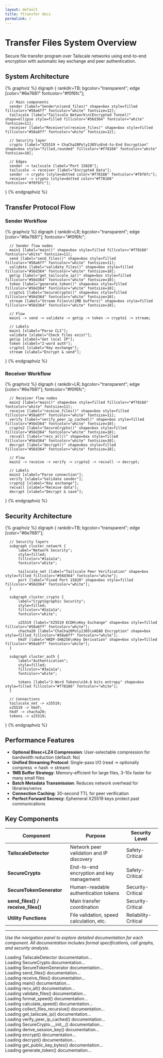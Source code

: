 ```yaml
---
layout: default
title: ftransfer docs
permalink: /
---
```



<!-- Page-specific Layout and Navigation Styling -->
<style>
/* CSS variables are now handled by external CSS - removed duplicates */
.table-of-contents {
    max-width: 250px;
}

.nav-section {
    margin-bottom: 15px;
}

.nav-header {
    margin: 0 0 8px 0;
    padding: 4px 0;
    color: var(--text-primary);
    cursor: default;
    font-family: var(--font-primary) !important;
    font-weight: var(--font-weight-medium) !important;
}

.nav-header.expandable {
    cursor: pointer;
    position: relative;
    padding-right: 20px;
}

.nav-header.expandable:before {
    content: "▶";
    position: absolute;
    right: 0;
    top: 50%;
    transform: translateY(-50%);
    font-size: 10px;
    transition: transform 0.2s;
}

.nav-header.expandable.expanded:before {
    transform: translateY(-50%) rotate(90deg);
}

.nav-items {
    list-style: none;
    margin: 0;
    padding: 0;
    margin-left: 15px;
}

.nav-items li {
    margin: 4px 0;
}

.nav-items a {
    display: block;
    padding: 3px 8px;
    color: var(--violet-primary) !important;
    text-decoration: none;
    font-size: 13px;
    border-radius: 4px;
    transition: all 0.2s;
    font-family: var(--font-primary) !important;
    font-weight: var(--font-weight-normal) !important;
}

.nav-items a:hover {
    color: var(--violet-secondary) !important;
    background-color: var(--bg-tertiary);
}

.nav-items a.active, .table-of-contents .nav-items a.active, [data-target].active {
    color: #ffffff !important;
    background-color: var(--violet-primary) !important;
    font-weight: var(--font-weight-medium) !important;
    border-radius: 4px !important;
    padding: 6px 12px !important;
}

.class-link.expandable {
    position: relative;
    padding-right: 20px !important;
}

.class-link.expandable:after {
    content: "▶";
    position: absolute;
    right: 8px;
    top: 50%;
    transform: translateY(-50%);
    font-size: 10px;
    transition: transform 0.2s;
}

.class-link.expandable.expanded:after {
    transform: translateY(-50%) rotate(90deg);
}

.method-nav {
    margin-left: 20px !important;
}

.method-nav a {
    font-size: 12px;
    color: var(--violet-primary, #5865F2) !important;
    font-family: var(--font-mono) !important;
}

.method-nav a:hover {
    color: var(--text-secondary);
    background-color: var(--bg-secondary);
}

.class-item {
    margin-bottom: 8px;
}

/* Theme Toggle Styles */
.theme-toggle-section {
    margin-top: 20px;
    padding-top: 15px;
    border-top: 1px solid var(--border-primary);
}

.theme-toggle-container {
    display: flex;
    justify-content: center;
}

.theme-toggle-btn {
    display: flex;
    align-items: center;
    gap: 8px;
    background: var(--bg-tertiary);
    border: 1px solid var(--border-primary);
    border-radius: 6px;
    color: var(--text-primary);
    padding: 8px 12px;
    cursor: pointer;
    font-size: 14px;
    transition: all 0.2s ease;
    min-width: 120px;
    justify-content: center;
    font-family: var(--font-primary) !important;
    font-weight: var(--font-weight-medium) !important;
}

.theme-toggle-btn:hover {
    background: var(--violet-primary) !important;
    border-color: var(--violet-secondary) !important;
    color: #ffffff !important;
}

.theme-icon {
    font-size: 16px;
    transition: opacity 0.2s ease;
}

.light-icon {
    opacity: 0.4;
}

.dark-icon {
    opacity: 1;
}

/* Light mode styles */
[data-theme="light"] .theme-toggle-btn {
    background: var(--bg-secondary);
    border-color: var(--border-primary);
    color: var(--text-primary);
}

[data-theme="light"] .theme-toggle-btn:hover {
    background: var(--violet-primary) !important;
    border-color: var(--violet-secondary) !important;
    color: #ffffff !important;
}

[data-theme="light"] .light-icon {
    opacity: 1;
}

[data-theme="light"] .dark-icon {
    opacity: 0.4;
}

/* Essential page-specific grid layout - external CSS handles theming */

/* Resizable Layout System */
.wrapper {
    display: grid !important;
    grid-template-areas: "sidebar divider content" !important;
    grid-template-columns: var(--sidebar-width, 270px) 4px 1fr !important;
    grid-template-rows: 1fr !important;
    min-height: 100vh !important;
    width: 100% !important;
    max-width: none !important;
    margin: 0 !important;
    padding: 0 !important;
}

header {
    grid-area: sidebar !important;
    position: static !important;
    float: none !important;
    width: auto !important;
}

.resize-divider {
    grid-area: divider !important;
    background: var(--border-primary) !important;
    cursor: col-resize !important;
    position: relative !important;
    user-select: none !important;
    transition: background-color 0.2s ease !important;
}

.resize-divider:hover {
    background: var(--violet-primary) !important;
}

.resize-divider::before {
    content: '';
    position: absolute !important;
    top: 0 !important;
    left: -2px !important;
    right: -2px !important;
    bottom: 0 !important;
    cursor: col-resize !important;
}

section {
    grid-area: content !important;
    position: static !important;
    float: none !important;
    width: auto !important;
}

/* Responsive Layout */
@media (max-width: 768px) {
    .wrapper {
        grid-template-areas: "sidebar" "content" !important;
        grid-template-columns: 1fr !important;
        grid-template-rows: auto 1fr !important;
    }
    
    .resize-divider {
        display: none !important;
    }
    
    header {
        border-right: none !important;
        border-bottom: 1px solid var(--border-primary) !important;
    }
}

/* Content styling now handled by external CSS - removed duplicates */
</style>

<!-- Main Content Area -->
<div class="spa-content">

<!-- Overview Section -->
<div id="overview" class="content-section active">
  <h1>Transfer Files System Overview</h1>

  <p>Secure file transfer program over Tailscale networks using end-to-end encryption with automatic key exchange and peer authentication.</p>
  
<h2>System Architecture</h2>

  <div class="architecture-diagram">
  
  {% graphviz %}
  digraph {
      rankdir=TB;
      bgcolor="transparent";
      edge [color="#6e7681" fontcolor="#f0f6fc"];
      
      // Main components
      sender [label="Sender\n(send_files)" shape=box style=filled fillcolor="#58a6ff" fontcolor="white" fontsize=12];
      tailscale [label="Tailscale Network\n(Encrypted Tunnel)" shape=ellipse style=filled fillcolor="#56d364" fontcolor="white" fontsize=11];
      receiver [label="Receiver\n(receive_files)" shape=box style=filled fillcolor="#58a6ff" fontcolor="white" fontsize=12];
      
      // Security layer
      crypto [label="X25519 + ChaCha20Poly1305\nEnd-to-End Encryption" shape=box style="filled,rounded" fillcolor="#f78166" fontcolor="white" fontsize=10];
      
      // Edges
      sender -> tailscale [label="Port 15820"];
      tailscale -> receiver [label="Encrypted Data"];
      sender -> crypto [style=dotted color="#f78166" fontcolor="#f0f6fc"];
      receiver -> crypto [style=dotted color="#f78166" fontcolor="#f0f6fc"];
  }
  {% endgraphviz %}
  
  </div>

<h2>Transfer Protocol Flow</h2>

<h3>Sender Workflow</h3>
  
  <div class="protocol-diagram">
  
  {% graphviz %}
  digraph {
      rankdir=LR;
      bgcolor="transparent";
      edge [color="#6e7681"];
      fontcolor="#f0f6fc";
      
      // Sender flow nodes
      main1 [label="main()" shape=box style=filled fillcolor="#f78166" fontcolor="white" fontsize=11];
      send [label="send_files()" shape=box style=filled fillcolor="#58a6ff" fontcolor="white" fontsize=11];
      validate [label="validate_files()" shape=box style=filled fillcolor="#56d364" fontcolor="white" fontsize=10];
      getip [label="get_tailscale_ip()" shape=box style=filled fillcolor="#56d364" fontcolor="white" fontsize=10];
      token [label="generate_token()" shape=box style=filled fillcolor="#56d364" fontcolor="white" fontsize=10];
      crypto1 [label="SecureCrypto()" shape=box style=filled fillcolor="#56d364" fontcolor="white" fontsize=10];
      stream [label="Stream Files\n(1MB buffers)" shape=box style=filled fillcolor="#56d364" fontcolor="white" fontsize=10];
      
      // Flow
      main1 -> send -> validate -> getip -> token -> crypto1 -> stream;
      
      // Labels
      main1 [xlabel="Parse CLI"];
      validate [xlabel="Check files exist"];
      getip [xlabel="Get local IP"];
      token [xlabel="2-word auth"];
      crypto1 [xlabel="Key exchange"];
      stream [xlabel="Encrypt & send"];
  }
  {% endgraphviz %}
  
  </div>

<h3>Receiver Workflow</h3>
  
  <div class="protocol-diagram">
  
  {% graphviz %}
  digraph {
      rankdir=LR;
      bgcolor="transparent";
      edge [color="#6e7681"];
      fontcolor="#f0f6fc";
      
      // Receiver flow nodes
      main2 [label="main()" shape=box style=filled fillcolor="#f78166" fontcolor="white" fontsize=11];
      receive [label="receive_files()" shape=box style=filled fillcolor="#58a6ff" fontcolor="white" fontsize=11];
      verify [label="verify_peer_ip_cached()" shape=box style=filled fillcolor="#56d364" fontcolor="white" fontsize=10];
      crypto2 [label="SecureCrypto()" shape=box style=filled fillcolor="#56d364" fontcolor="white" fontsize=10];
      recvall [label="recv_all()" shape=box style=filled fillcolor="#56d364" fontcolor="white" fontsize=10];
      decrypt [label="decrypt()" shape=box style=filled fillcolor="#56d364" fontcolor="white" fontsize=10];
      
      // Flow
      main2 -> receive -> verify -> crypto2 -> recvall -> decrypt;
      
      // Labels
      main2 [xlabel="Parse connection"];
      verify [xlabel="Validate sender"];
      crypto2 [xlabel="Key exchange"];
      recvall [xlabel="Receive data"];
      decrypt [xlabel="Decrypt & save"];
  }
  {% endgraphviz %}
  
  </div>

<h2>Security Architecture</h2>

  <div class="security-diagram">
  
  {% graphviz %}
  digraph {
      rankdir=TB;
      bgcolor="transparent";
      edge [color="#6e7681"];
      
      // Security layers
      subgraph cluster_network {
          label="Network Security";
          style=filled;
          fillcolor="#1a1a1a";
          fontcolor="white";
          
          tailscale_net [label="Tailscale Peer Verification" shape=box style=filled fillcolor="#56d364" fontcolor="white"];
          port [label="Fixed Port 15820" shape=box style=filled fillcolor="#56d364" fontcolor="white"];
      }
      
      subgraph cluster_crypto {
          label="Cryptographic Security";
          style=filled;
          fillcolor="#2a1a1a";
          fontcolor="white";
          
          x25519 [label="X25519 ECDH\nKey Exchange" shape=box style=filled fillcolor="#58a6ff" fontcolor="white"];
          chacha20 [label="ChaCha20Poly1305\nAEAD Encryption" shape=box style=filled fillcolor="#58a6ff" fontcolor="white"];
          hkdf [label="HKDF-SHA256\nKey Derivation" shape=box style=filled fillcolor="#58a6ff" fontcolor="white"];
      }
      
      subgraph cluster_auth {
          label="Authentication";
          style=filled;
          fillcolor="#3a1a1a";
          fontcolor="white";
          
          tokens [label="2-Word Tokens\n34.6 bits entropy" shape=box style=filled fillcolor="#f78166" fontcolor="white"];
      }
      
      // Connections
      tailscale_net -> x25519;
      x25519 -> hkdf;
      hkdf -> chacha20;
      tokens -> x25519;
  }
  {% endgraphviz %}
  
  </div>

  <h2>Performance Features</h2>

  <ul>
    <li><strong>Optional Blosc+LZ4 Compression</strong>: User-selectable compression for bandwidth reduction (default: No)</li>
    <li><strong>Unified Streaming Protocol</strong>: Single-pass I/O (read → optionally compress → hash → stream)</li>
    <li><strong>1MB Buffer Strategy</strong>: Memory-efficient for large files, 3-10x faster for many small files</li>
    <li><strong>Batch Metadata Transmission</strong>: Reduces network overhead for libraries/venvs</li>
    <li><strong>Connection Caching</strong>: 30-second TTL for peer verification</li>
    <li><strong>Perfect Forward Secrecy</strong>: Ephemeral X25519 keys protect past communications</li>
  </ul>

  <h2>Key Components</h2>

  <table class="components-table">
    <thead>
      <tr>
        <th>Component</th>
        <th>Purpose</th>
        <th>Security Level</th>
      </tr>
    </thead>
    <tbody>
      <tr>
        <td><strong>TailscaleDetector</strong></td>
        <td>Network peer validation and IP discovery</td>
        <td>Safety-Critical</td>
      </tr>
      <tr>
        <td><strong>SecureCrypto</strong></td>
        <td>End-to-end encryption and key management</td>
        <td>Safety-Critical</td>
      </tr>
      <tr>
        <td><strong>SecureTokenGenerator</strong></td>
        <td>Human-readable authentication tokens</td>
        <td>Security-Critical</td>
      </tr>
      <tr>
        <td><strong>send_files() / receive_files()</strong></td>
        <td>Main transfer coordination</td>
        <td>Security-Critical</td>
      </tr>
      <tr>
        <td><strong>Utility Functions</strong></td>
        <td>File validation, speed calculation, etc.</td>
        <td>Reliability-Critical</td>
      </tr>
    </tbody>
  </table>

  ---
  
  *Use the navigation panel to explore detailed documentation for each component. All documentation includes formal specifications, call graphs, and security analysis.*
</div>

<!-- TailscaleDetector Section -->
<div id="tailscaledetector" class="content-section">
  <div class="loading-placeholder" data-src="/ftransfer/tailscaledetector/">Loading TailscaleDetector documentation...</div>
</div>

<!-- SecureCrypto Section -->
<div id="securecrypto" class="content-section">
  <div class="loading-placeholder" data-src="/ftransfer/securecrypto/">Loading SecureCrypto documentation...</div>
</div>


<!-- SecureTokenGenerator Section -->
<div id="securetokengenerator" class="content-section">
  <div class="loading-placeholder" data-src="/ftransfer/securetokengenerator/">Loading SecureTokenGenerator documentation...</div>
</div>


<!-- send_files Section -->
<div id="send_files" class="content-section">
  <div class="loading-placeholder" data-src="/ftransfer/send_files/">Loading send_files() documentation...</div>
</div>

<!-- receive_files Section -->
<div id="receive_files" class="content-section">
  <div class="loading-placeholder" data-src="/ftransfer/receive_files/">Loading receive_files() documentation...</div>
</div>

<!-- main Section -->
<div id="main" class="content-section">
  <div class="loading-placeholder" data-src="/ftransfer/main/">Loading main() documentation...</div>
</div>

<!-- recv_all Section -->
<div id="recv_all" class="content-section">
  <div class="loading-placeholder" data-src="/ftransfer/recv_all/">Loading recv_all() documentation...</div>
</div>

<!-- validate_files Section -->
<div id="validate_files" class="content-section">
  <div class="loading-placeholder" data-src="/ftransfer/validate_files/">Loading validate_files() documentation...</div>
</div>


<!-- format_speed Section -->
<div id="format_speed" class="content-section">
  <div class="loading-placeholder" data-src="/ftransfer/format_speed/">Loading format_speed() documentation...</div>
</div>

<!-- calculate_speed Section -->
<div id="calculate_speed" class="content-section">
  <div class="loading-placeholder" data-src="/ftransfer/calculate_speed/">Loading calculate_speed() documentation...</div>
</div>


<!-- collect_files_recursive Section -->
<div id="collect_files_recursive" class="content-section">
  <div class="loading-placeholder" data-src="/ftransfer/collect_files_recursive/">Loading collect_files_recursive() documentation...</div>
</div>

<!-- Method-level sections -->

<!-- get_tailscale_ip Section -->
<div id="get_tailscale_ip" class="content-section">
  <div class="loading-placeholder" data-src="/ftransfer/get_tailscale_ip/">Loading get_tailscale_ip() documentation...</div>
</div>

<!-- verify_peer_ip_cached Section -->
<div id="verify_peer_ip_cached" class="content-section">
  <div class="loading-placeholder" data-src="/ftransfer/verify_peer_ip_cached/">Loading verify_peer_ip_cached() documentation...</div>
</div>


<!-- crypto_init Section -->
<div id="crypto_init" class="content-section">
  <div class="loading-placeholder" data-src="/ftransfer/crypto_init/">Loading SecureCrypto.__init__() documentation...</div>
</div>

<!-- derive_session_key Section -->
<div id="derive_session_key" class="content-section">
  <div class="loading-placeholder" data-src="/ftransfer/derive_session_key/">Loading derive_session_key() documentation...</div>
</div>

<!-- encrypt Section -->
<div id="encrypt" class="content-section">
  <div class="loading-placeholder" data-src="/ftransfer/encrypt/">Loading encrypt() documentation...</div>
</div>

<!-- decrypt Section -->
<div id="decrypt" class="content-section">
  <div class="loading-placeholder" data-src="/ftransfer/decrypt/">Loading decrypt() documentation...</div>
</div>

<!-- get_public_key_bytes Section -->
<div id="get_public_key_bytes" class="content-section">
  <div class="loading-placeholder" data-src="/ftransfer/get_public_key_bytes/">Loading get_public_key_bytes() documentation...</div>
</div>


<!-- generate_token Section -->
<div id="generate_token" class="content-section">
  <div class="loading-placeholder" data-src="/ftransfer/generate_token/">Loading generate_token() documentation...</div>
</div>

</div>

<!-- SPA Navigation JavaScript -->
<script>
document.addEventListener('DOMContentLoaded', function() {
    console.log('DOM loaded, starting navigation transformation...');
    
    // Add delay to ensure all elements are rendered
    setTimeout(function() {
        // Create navigation container in header if it doesn't exist
        let tableOfContents = document.querySelector('.table-of-contents');
        if (!tableOfContents) {
            // Create navigation in sidebar or header area
            const header = document.querySelector('header');
            if (header) {
                const navContainer = document.createElement('div');
                navContainer.className = 'table-of-contents';
                navContainer.innerHTML = `
                    <div class="nav-section">
                        <h3 class="nav-header" data-target="overview">System Overview</h3>
                    </div>
                    
                    <div class="nav-section">
                        <h4 class="nav-header expandable" data-section="classes">Core Classes</h4>
                        <ul class="nav-items classes-nav" style="display: none;">
                            <li class="class-item">
                                <a href="#tailscaledetector" data-target="tailscaledetector" class="class-link expandable" data-section="tailscaledetector-methods">TailscaleDetector</a>
                                <ul class="nav-items method-nav tailscaledetector-methods-nav" style="display: none;">
                                    <li><a href="#get_tailscale_ip" data-target="get_tailscale_ip">get_tailscale_ip()</a></li>
                                    <li><a href="#verify_peer_ip_cached" data-target="verify_peer_ip_cached">verify_peer_ip_cached()</a></li>
                                </ul>
                            </li>
                            <li class="class-item">
                                <a href="#securecrypto" data-target="securecrypto" class="class-link expandable" data-section="securecrypto-methods">SecureCrypto</a>
                                <ul class="nav-items method-nav securecrypto-methods-nav" style="display: none;">
                                    <li><a href="#crypto_init" data-target="crypto_init">__init__()</a></li>
                                    <li><a href="#derive_session_key" data-target="derive_session_key">derive_session_key()</a></li>
                                    <li><a href="#encrypt" data-target="encrypt">encrypt()</a></li>
                                    <li><a href="#decrypt" data-target="decrypt">decrypt()</a></li>
                                    <li><a href="#get_public_key_bytes" data-target="get_public_key_bytes">get_public_key_bytes()</a></li>
                                </ul>
                            </li>
                            <li class="class-item">
                                <a href="#securetokengenerator" data-target="securetokengenerator" class="class-link expandable" data-section="securetokengenerator-methods">SecureTokenGenerator</a>
                                <ul class="nav-items method-nav securetokengenerator-methods-nav" style="display: none;">
                                    <li><a href="#generate_token" data-target="generate_token">generate_token()</a></li>
                                </ul>
                            </li>
                            <li class="class-item">
                                <a href="#transferlockmanager" data-target="transferlockmanager" class="class-link expandable" data-section="transferlockmanager-methods">TransferLockManager</a>
                                <ul class="nav-items method-nav transferlockmanager-methods-nav" style="display: none;">
                                    <li><a href="#create_lock_file" data-target="create_lock_file">create_lock_file()</a></li>
                                    <li><a href="#load_existing_lock" data-target="load_existing_lock">load_existing_lock()</a></li>
                                    <li><a href="#get_resume_plan" data-target="get_resume_plan">get_resume_plan()</a></li>
                                    <li><a href="#update_file_status" data-target="update_file_status">update_file_status()</a></li>
                                    <li><a href="#verify_source_files_unchanged" data-target="verify_source_files_unchanged">verify_source_files_unchanged()</a></li>
                                    <li><a href="#cleanup_on_completion" data-target="cleanup_on_completion">cleanup_on_completion()</a></li>
                                </ul>
                            </li>
                            <li class="class-item">
                                <a href="#resourcemonitor" data-target="resourcemonitor" class="class-link expandable" data-section="resourcemonitor-methods">ResourceMonitor</a>
                                <ul class="nav-items method-nav resourcemonitor-methods-nav" style="display: none;">
                                    <li><a href="#get_open_fd_count" data-target="get_open_fd_count">get_open_fd_count()</a></li>
                                    <li><a href="#get_fd_limit" data-target="get_fd_limit">get_fd_limit()</a></li>
                                    <li><a href="#check_fd_usage" data-target="check_fd_usage">check_fd_usage()</a></li>
                                </ul>
                            </li>
                        </ul>
                    </div>
                    
                    <div class="nav-section">
                        <h4 class="nav-header expandable" data-section="functions">Main Functions</h4>
                        <ul class="nav-items functions-nav" style="display: none;">
                            <li><a href="#send_files" data-target="send_files">send_files()</a></li>
                            <li><a href="#receive_files" data-target="receive_files">receive_files()</a></li>
                            <li><a href="#main" data-target="main">main()</a></li>
                        </ul>
                    </div>
                    
                    <div class="nav-section">
                        <h4 class="nav-header expandable" data-section="utilities">Utility Functions</h4>
                        <ul class="nav-items utilities-nav" style="display: none;">
                            <li><a href="#recv_all" data-target="recv_all">recv_all()</a></li>
                            <li><a href="#validate_files" data-target="validate_files">validate_files()</a></li>
                            <li><a href="#format_speed" data-target="format_speed">format_speed()</a></li>
                            <li><a href="#calculate_speed" data-target="calculate_speed">calculate_speed()</a></li>
                            <li><a href="#collect_files_recursive" data-target="collect_files_recursive">collect_files_recursive()</a></li>
                            <li><a href="#log_warning" data-target="log_warning">log_warning()</a></li>
                            <li><a href="#calculate_smoothed_speed" data-target="calculate_smoothed_speed">calculate_smoothed_speed()</a></li>
                            <li><a href="#calculate_smoothed_eta" data-target="calculate_smoothed_eta">calculate_smoothed_eta()</a></li>
                        </ul>
                    </div>
                    
                    <div class="nav-section theme-toggle-section">
                        <div class="theme-toggle-container">
                            <button id="theme-toggle" class="theme-toggle-btn" title="Toggle dark/light mode">
                                <span class="theme-icon dark-icon">🌙</span>
                                <span class="theme-icon light-icon">☀️</span>
                                <span class="theme-label">Dark Mode</span>
                            </button>
                        </div>
                    </div>
                `;
                header.appendChild(navContainer);
            }
        }
        
        // Enhanced navigation with dynamic content loading
        function showSection(targetId) {
            console.log('Showing section:', targetId);
            
            // Hide all sections
            document.querySelectorAll('.content-section').forEach(section => {
                section.classList.remove('active');
            });
            
            // Show target section
            const targetSection = document.getElementById(targetId);
            if (targetSection) {
                targetSection.classList.add('active');
                
                // Check if this section needs dynamic loading
                const placeholder = targetSection.querySelector('.loading-placeholder');
                if (placeholder && !targetSection.dataset.loaded) {
                    loadExternalContent(targetSection, placeholder);
                }
            }
            
            // Update active navigation link
            document.querySelectorAll('[data-target]').forEach(link => {
                link.classList.remove('active');
            });
            const activeLink = document.querySelector(`[data-target="${targetId}"]`);
            if (activeLink) {
                activeLink.classList.add('active');
            }
            
            // Update URL history
            if (targetId !== 'overview') {
                history.pushState({section: targetId}, '', '#' + targetId);
            } else {
                history.pushState({section: 'overview'}, '', '/');
            }
        }
        
        // Environment detection for correct baseurl
        function getCorrectBaseurl() {
            const hostname = window.location.hostname;
            const pathname = window.location.pathname;
            
            // Local development detection
            if (hostname === 'localhost' || hostname === '127.0.0.1') {
                return ''; // No baseurl for local development
            }
            
            // GitHub Pages detection
            if (pathname.startsWith('/ftransfer/')) {
                return '/ftransfer'; // GitHub Pages baseurl
            }
            
            // Fallback for other environments
            return '';
        }

        // Dynamic content loading function
        async function loadExternalContent(section, placeholder) {
            let src = placeholder.dataset.src;
            if (!src) return;
            
            // Adjust URL for environment (remove /ftransfer/ prefix for local development)
            const correctBaseurl = getCorrectBaseurl();
            if (correctBaseurl === '' && src.startsWith('/ftransfer/')) {
                src = src.replace('/ftransfer', ''); // Remove /ftransfer for local development
            }
            
            try {
                placeholder.textContent = 'Loading comprehensive documentation...';
                
                console.log(`Loading documentation from: ${src}`);
                
                // Fetch the processed HTML content from Jekyll
                const response = await fetch(src);
                if (!response.ok) {
                    throw new Error(`HTTP ${response.status}: ${response.statusText}`);
                }
                
                const htmlContent = await response.text();
                
                // Parse HTML and extract the main content from Jekyll's section element  
                const parser = new DOMParser();
                const doc = parser.parseFromString(htmlContent, 'text/html');
                
                // Jekyll puts our markdown content inside <section> within the wrapper
                const sectionElement = doc.querySelector('section');
                if (sectionElement) {
                    // Extract everything after the dark mode script
                    let sectionHTML = sectionElement.innerHTML;
                    
                    // Remove the dark mode script at the beginning
                    sectionHTML = sectionHTML.replace(/<script>\s*document\.documentElement\.style\.setProperty.*?<\/script>\s*/gi, '');
                    
                    // Clean up any remaining script tags and navigation
                    sectionHTML = sectionHTML
                        .replace(/<script[\s\S]*?<\/script>/gi, '')
                        .replace(/<nav[\s\S]*?<\/nav>/gi, '')
                        .replace(/href="\/transferfiles\/assets\/js\/dark-mode\.js"/gi, '')
                        .trim();
                    
                    // Replace placeholder with the comprehensive content
                    section.innerHTML = sectionHTML;
                    section.dataset.loaded = 'true';
                    
                    // Apply current theme to newly loaded content (including diagrams)
                    if (window.themeManager) {
                        window.themeManager.forceApplyThemeColors(window.themeManager.currentTheme);
                        window.themeManager.applyDiagramFilters(window.themeManager.currentTheme);
                        window.themeManager.applyDiagramContainerStyles(window.themeManager.currentTheme);
                        console.log(`Applied ${window.themeManager.currentTheme} theme to loaded content`);
                    }
                    
                    console.log(`Successfully loaded comprehensive documentation for: ${src}`);
                } else {
                    throw new Error('Could not find section element in Jekyll HTML');
                }
            } catch (error) {
                console.error('Failed to load content:', error);
                placeholder.innerHTML = `
                    <div class="error-message">
                        <h3>⚠️ Content Loading Error</h3>
                        <p>Failed to load comprehensive documentation from <code>${src}</code></p>
                        <p class="error-details">${error.message}</p>
                    </div>
                `;
            }
        }
        
        // Enhanced navigation with expand/collapse functionality
        function expandParentSection(targetId) {
            const classItems = ['tailscaledetector', 'securecrypto', 'securetokengenerator'];
            const functionItems = ['send_files', 'receive_files', 'main'];
            const utilityItems = ['recv_all', 'validate_files', 'format_speed', 'calculate_speed', 'collect_files_recursive'];
            const tailscaleMethodItems = ['get_tailscale_ip', 'verify_peer_ip_cached'];
            const securecryptoMethodItems = ['crypto_init', 'derive_session_key', 'encrypt', 'decrypt', 'get_public_key_bytes'];
            const securetokengeneratorMethodItems = ['generate_token'];
            
            if (tailscaleMethodItems.includes(targetId)) {
                // Expand TailscaleDetector methods submenu
                const classesNav = document.querySelector('.classes-nav');
                if (classesNav) {
                    classesNav.style.display = 'block';
                    const header = document.querySelector('[data-section="classes"]');
                    if (header) header.classList.add('expanded');
                }
                
                const methodsNav = document.querySelector('.tailscaledetector-methods-nav');
                if (methodsNav) {
                    methodsNav.style.display = 'block';
                    const classLink = document.querySelector('[data-section="tailscaledetector-methods"]');
                    if (classLink) classLink.classList.add('expanded');
                }
            } else if (securecryptoMethodItems.includes(targetId)) {
                // Expand SecureCrypto methods submenu
                const classesNav = document.querySelector('.classes-nav');
                if (classesNav) {
                    classesNav.style.display = 'block';
                    const header = document.querySelector('[data-section="classes"]');
                    if (header) header.classList.add('expanded');
                }
                
                const methodsNav = document.querySelector('.securecrypto-methods-nav');
                if (methodsNav) {
                    methodsNav.style.display = 'block';
                    const classLink = document.querySelector('[data-section="securecrypto-methods"]');
                    if (classLink) classLink.classList.add('expanded');
                }
            } else if (securetokengeneratorMethodItems.includes(targetId)) {
                // Expand SecureTokenGenerator methods submenu
                const classesNav = document.querySelector('.classes-nav');
                if (classesNav) {
                    classesNav.style.display = 'block';
                    const header = document.querySelector('[data-section="classes"]');
                    if (header) header.classList.add('expanded');
                }
                
                const methodsNav = document.querySelector('.securetokengenerator-methods-nav');
                if (methodsNav) {
                    methodsNav.style.display = 'block';
                    const classLink = document.querySelector('[data-section="securetokengenerator-methods"]');
                    if (classLink) classLink.classList.add('expanded');
                }
            } else if (classItems.includes(targetId)) {
                const classesNav = document.querySelector('.classes-nav');
                if (classesNav) {
                    classesNav.style.display = 'block';
                    const header = document.querySelector('[data-section="classes"]');
                    if (header) header.classList.add('expanded');
                }
            } else if (functionItems.includes(targetId)) {
                const functionsNav = document.querySelector('.functions-nav');
                if (functionsNav) {
                    functionsNav.style.display = 'block';
                    const header = document.querySelector('[data-section="functions"]');
                    if (header) header.classList.add('expanded');
                }
            } else if (utilityItems.includes(targetId)) {
                const utilitiesNav = document.querySelector('.utilities-nav');
                if (utilitiesNav) {
                    utilitiesNav.style.display = 'block';
                    const header = document.querySelector('[data-section="utilities"]');
                    if (header) header.classList.add('expanded');
                }
            }
        }
        
        // Event delegation for navigation clicks
        document.body.addEventListener('click', function(e) {
            // Handle expandable class links FIRST (before generic data-target handler)
            if (e.target.matches('.class-link.expandable')) {
                console.log('Expandable class link clicked:', e.target);
                
                const section = e.target.getAttribute('data-section');
                const navItems = document.querySelector(`.${section}-nav`);
                
                // Determine click area - check if click was on the right side (arrow area)
                const rect = e.target.getBoundingClientRect();
                const clickX = e.clientX - rect.left;
                const isArrowClick = clickX > (rect.width - 30); // Arrow is in last 30px
                
                console.log('Click position:', clickX, 'Element width:', rect.width, 'Arrow click:', isArrowClick);
                
                if (navItems) {
                    const isCurrentlyHidden = navItems.style.display === 'none' || navItems.style.display === '';
                    
                    // Always toggle submenu when clicking expandable link
                    if (isCurrentlyHidden) {
                        navItems.style.display = 'block';
                        e.target.classList.add('expanded');
                        console.log('Expanded submenu for:', section);
                    } else {
                        navItems.style.display = 'none';
                        e.target.classList.remove('expanded');
                        console.log('Collapsed submenu for:', section);
                    }
                }
                
                // Navigate to class page only if clicking on text area (not arrow)
                if (!isArrowClick) {
                    const targetId = e.target.getAttribute('data-target');
                    if (targetId) {
                        showSection(targetId);
                        expandParentSection(targetId);
                    }
                }
                
                // Prevent the generic data-target handler from running
                e.preventDefault();
                e.stopPropagation();
                return;
            }
            
            // Handle regular navigation expandable headers
            if (e.target.matches('.nav-header.expandable')) {
                const section = e.target.getAttribute('data-section');
                const navItems = document.querySelector(`.${section}-nav`);
                
                if (navItems) {
                    if (navItems.style.display === 'none' || navItems.style.display === '') {
                        navItems.style.display = 'block';
                        e.target.classList.add('expanded');
                    } else {
                        navItems.style.display = 'none';
                        e.target.classList.remove('expanded');
                    }
                }
                return;
            }
            
            // Handle regular navigation links (non-expandable)
            if (e.target.matches('[data-target]') && !e.target.matches('.class-link.expandable')) {
                e.preventDefault();
                const targetId = e.target.getAttribute('data-target');
                console.log('Regular navigation click:', targetId);
                showSection(targetId);
                expandParentSection(targetId);
                return;
            }
        });
        
        // Handle browser back/forward buttons
        window.addEventListener('popstate', function(e) {
            if (e.state && e.state.section) {
                showSection(e.state.section);
                expandParentSection(e.state.section);
            } else {
                showSection('overview');
            }
        });
        
        // Initialize based on hash
        const hash = window.location.hash.substring(1);
        if (hash) {
            showSection(hash);
            expandParentSection(hash);
        } else {
            showSection('overview');
        }
        
        console.log('SPA navigation initialized successfully');
    }, 100);
});
</script>

<!-- Resizable Divider -->
<div class="resize-divider" id="resize-divider"></div>

<script src="/assets/js/theme-toggle.js"></script>